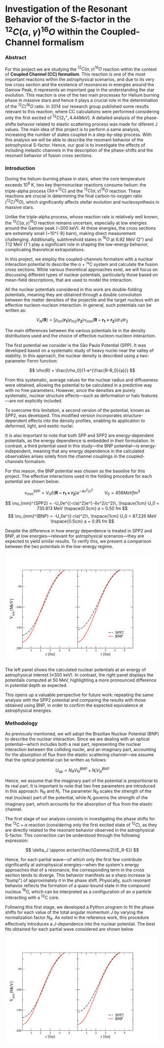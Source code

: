 # Investigation of the Resonant Behavior of the S-factor in the $^{12}C(\alpha,\gamma)^{16}O$ within the **Coupled-Channel formalism**


### Abstract 

For this project we are studying the $^{12}C(\alpha,\gamma)^{16}O$ reaction within the context of **Coupled Channel (CC) formalism**. This reaction is one of the most important reactions within the astrophysical scenarios, and due to its very low cross section and the existence of resonances in energies around the Gamow Peak, it represents an important gap in the understanding the star evolution. This reaction is one of the two main processes for Helium burning phase in massive stars and hence it plays a crucial role in the determination of the $^{12}C/^{16}O$ ratio. In 2014 our research group published some results relevant to this reaction, where CC calculations were performed considering only the first excited of $^{12}C (2^+_ 1, 4.44 MeV)$. A detailed analysis of the phase-shifts behavior related to elastic scattering process was made for diferent J values. The main idea of this project is to perform a same analysis, increasing the number of states coupled in a step-by-step process. With this analysis we will be able to describe the resonant behavior of the astrophysical S-factor. Hence, our goal is to investigate the effects of including inelastic channels in the description of the phase-shifts and the resonant behavior of fusion cross sections.

### Introduction 

During the helium-burning phase in stars, when the core temperature exceeds $10^8$ K, two key thermonuclear reactions consume helium: the triple-alpha process $(3\alpha → ^{12}C)$ and the $^{12}C(\alpha,\gamma)^{16}O$ reaction. These reactions are crucial in determining the final carbon-to-oxygen ratio $(^{12}C/^{16}O)$, which significantly affects stellar evolution and nucleosynthesis in massive stars.

Unlike the triple-alpha process, whose reaction rate is relatively well known, the $^{12}C(\alpha,\gamma)^{16}O$ reaction remains uncertain, especially at low energies around the Gamow peak (~300 keV). At these energies, the cross sections are extremely small (~10^{-8} barn), making direct measurement challenging. Additionally, subthreshold states in $^{16}O$ at 6.92 MeV (2⁺) and 7.12 MeV (1⁻) play a significant role in shaping the low-energy behavior, complicating theoretical extrapolations.

In this project, we employ the coupled-channels formalism with a nuclear interaction potential to describe the α + ¹²C system and calculate the fusion cross sections. While various theoretical approaches exist, we will focus on discussing different types of nuclear potentials, particularly those based on mean-field descriptions, that are used to model the interaction.

All the nuclear potentials considered in this work are double-folding potentials, meaning they are obtained through a double convolution between the matter densities of the projectile and the target nucleus with an effective nucleon-nucleon interaction. In general, such potentials can be written as:

$$
V_N(\mathbf{R}) = \int \rho_{m1}(\mathbf{r_1})\rho_{m2}(\mathbf{r_2})\nu_{mm}(\mathbf{R-r_1+r_2})dr_1dr_2
$$

The main differences between the various potentials lie in the density distributions used and the choice of effective nucleon-nucleon interaction.

The first potential we consider is the São Paulo Potential (SPP). It was developed based on a systematic study of heavy nuclei near the valley of stability. In this approach, the nuclear density is described using a two-parameter Fermi function:

$$
\rho(R) = \frac{\rho_0}{1-e^{\frac{R-R_0}{a}}}
$$

From this systematic, average values for the nuclear radius and diffuseness were obtained, allowing the potential to be calculated in a predictive way with no free parameters. However, since the densities are purely systematic, nuclear structure effects—such as deformation or halo features—are not explicitly included.

To overcome this limitation, a second version of the potential, known as SPP2, was developed. This modified version incorporates structure-dependent effects into the density profiles, enabling its application to deformed, light, and exotic nuclei.

It is also important to note that both SPP and SPP2 are energy-dependent potentials, as the energy dependence is embedded in their formulation. In contrast, a third potential used in this study—the BNP potential—is energy-independent, meaning that any energy dependence in the calculated observables arises solely from the channel couplings in the coupled-channels formalism.

For this reason, the BNP potential was chosen as the baseline for this project. The effective interactions used in the folding procedure for each potential are shown below:

$$
\nu_{mm}^{SPP} = V_0\delta(\mathbf{R-r_1+r_2})e^{-4v^2/c^2}\, \hspace{1cm} V_0 = 456 MeV fm^3
$$

$$
\nu_{mm}^{SPP2} = -U_0e^{(-r/a)^2}e^{-4v^2/c^2}\, \hspace{1cm} U_0 = 735.813 MeV \hspace{0.5cm} a = 0.50 fm
$$
$$
\nu_{mm}^{BNP} = -U_0e^{(-r/a)^2}\, \hspace{1cm} U_0 = 87.226 MeV \hspace{0.5cm} a = 0.95 fm
$$

Despite the difference in how energy dependence is treated in SPP2 and BNP, at low energies—relevant for astrophysical scenarios—they are expected to yield similar results. To verify this, we present a comparison between the two potentials in the low-energy regime.


<p align="center">
  <img src="figures/Potential_image_page-0001.jpg" alt="Cross section plot" width="500">
</p>

The left panel shows the calculated nuclear potentials at an energy of astrophysical interest ($\approx$300 keV). In contrast, the right panel displays the potentials computed at 50 MeV, highlighting a more pronounced difference in potential depth as expected. 

This opens up a valuable perspective for future work: repeating the same analysis with the SPP2 potential and comparing the results with those obtained using BNP, in order to confirm the expected equivalence at astrophysical energies.


### Methodology

As previously mentioned, we will adopt the Brazilian Nuclear Potential (BNP) to describe the nuclear interaction. Since we are dealing with an optical potential—which includes both a real part, representing the nuclear interaction between the colliding nuclei, and an imaginary part, accounting for the absorption of flux from the elastic scattering channel—we assume that the optical potential can be written as follows:

$$
U_{op} = N_R V_N^{BNP} + N_i V_N^{BNP}
$$

Hence, we assume that the imaginary part of the potential is proportional to its real part. It is important to note that two free parameters are introduced in this approach: $N_R$ and $N_i$. The parameter $N_R$ scales the strength of the real (nuclear) part of the potential, while $N_i$ governs the strength of the imaginary part, which accounts for the absorption of flux from the elastic channel.

The first stage of our analysis consists in investigating the phase shifts for the $^{12}\text{C}+\alpha$ reaction (considering only the first excited state of $^{12}C$), as they are directly related to the resonant behavior observed in the astrophysical S-factor. This connection can be understood through the following expression:

$$
\delta_J \approx arctan(\frac{\Gamma/2}{E_R-E})
$$

Hence, for each partial wave—of which only the first few contribute significantly at astrophysical energies—when the system's energy approaches that of a resonance, the corresponding term in the cross section tends to diverge. This behavior manifests as a sharp increase (a "bump") of approximately $\pi$ in the phase shift. Physically, such resonant behavior reflects the formation of a quasi-bound state in the compound nucleus $^{16}$O, which can be interpreted as a configuration of an $\alpha$ particle interacting with a $^{12}$C core.


Following this first stage, we developed a Python program to fit the phase shifts for each value of the total angular momentum $J$ by varying the normalization factor $N_R$. As noted in the reference work, this procedure effectively introduces a $J$-dependence into the nuclear potential. The best fits obtained for each partial wave considered are shown below

<p align="center">
  <img src="figures/Potential_image_page-0001.jpg" alt="Cross section plot" width="500">
</p>












